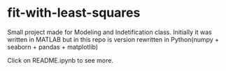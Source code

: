 # fit-with-least-squares
Small project made for Modeling and Indetification class. Initially it was written
in MATLAB but in this repo is version rewritten in Python(numpy + seaborn +
pandas + matplotlib)

Click on README.ipynb to see more.

